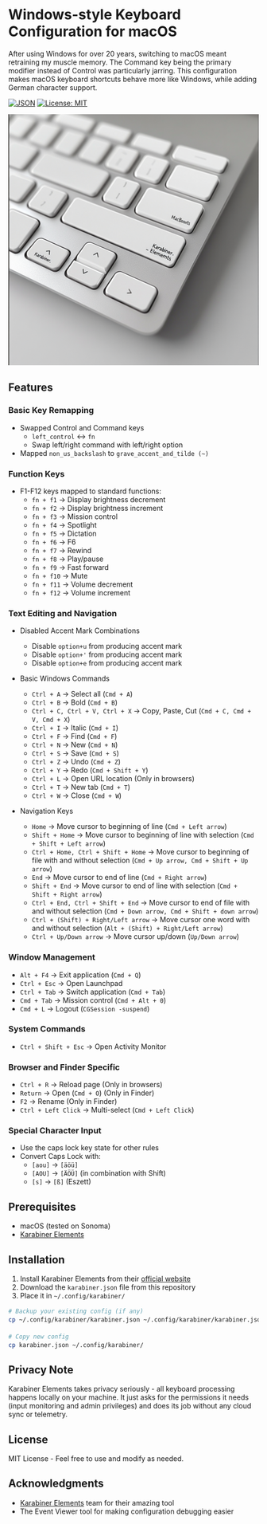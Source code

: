 # Windows-style Keyboard Configuration for macOS

After using Windows for over 20 years, switching to macOS meant retraining my muscle memory. The Command key being the primary modifier instead of Control was particularly jarring. This configuration makes macOS keyboard shortcuts behave more like Windows, while adding German character support.

[![JSON](https://img.shields.io/badge/config-JSON-blue.svg)](karabiner.json) [![License: MIT](https://img.shields.io/badge/License-MIT-yellow.svg)](LICENSE)

![Karabiner Elements on Mac Keyboard](bg.png)

## Features

### Basic Key Remapping

- Swapped Control and Command keys
  - `left_control` ↔️ `fn`
  - Swap left/right command with left/right option
- Mapped `non_us_backslash` to `grave_accent_and_tilde (~)`

### Function Keys

- F1-F12 keys mapped to standard functions:
  - `fn + f1` → Display brightness decrement
  - `fn + f2` → Display brightness increment
  - `fn + f3` → Mission control
  - `fn + f4` → Spotlight
  - `fn + f5` → Dictation
  - `fn + f6` → F6
  - `fn + f7` → Rewind
  - `fn + f8` → Play/pause
  - `fn + f9` → Fast forward
  - `fn + f10` → Mute
  - `fn + f11` → Volume decrement
  - `fn + f12` → Volume increment

### Text Editing and Navigation

- Disabled Accent Mark Combinations

  - Disable `option+u` from producing accent mark
  - Disable `option+'` from producing accent mark
  - Disable `option+e` from producing accent mark

- Basic Windows Commands

  - `Ctrl + A` → Select all (`Cmd + A`)
  - `Ctrl + B` → Bold (`Cmd + B`)
  - `Ctrl + C, Ctrl + V, Ctrl + X` → Copy, Paste, Cut (`Cmd + C, Cmd + V, Cmd + X`)
  - `Ctrl + I` → Italic (`Cmd + I`)
  - `Ctrl + F` → Find (`Cmd + F`)
  - `Ctrl + N` → New (`Cmd + N`)
  - `Ctrl + S` → Save (`Cmd + S`)
  - `Ctrl + Z` → Undo (`Cmd + Z`)
  - `Ctrl + Y` → Redo (`Cmd + Shift + Y`)
  - `Ctrl + L` → Open URL location (Only in browsers)
  - `Ctrl + T` → New tab (`Cmd + T`)
  - `Ctrl + W` → Close (`Cmd + W`)

- Navigation Keys
  - `Home` → Move cursor to beginning of line (`Cmd + Left arrow`)
  - `Shift + Home` → Move cursor to beginning of line with selection (`Cmd + Shift + Left arrow`)
  - `Ctrl + Home, Ctrl + Shift + Home` → Move cursor to beginning of file with and without selection (`Cmd + Up arrow, Cmd + Shift + Up arrow`)
  - `End` → Move cursor to end of line (`Cmd + Right arrow`)
  - `Shift + End` → Move cursor to end of line with selection (`Cmd + Shift + Right arrow`)
  - `Ctrl + End, Ctrl + Shift + End` → Move cursor to end of file with and without selection (`Cmd + Down arrow, Cmd + Shift + down arrow`)
  - `Ctrl + (Shift) + Right/Left arrow` → Move cursor one word with and without selection (`Alt + (Shift) + Right/Left arrow`)
  - `Ctrl + Up/Down arrow` → Move cursor up/down (`Up/Down arrow`)

### Window Management

- `Alt + F4` → Exit application (`Cmd + Q`)
- `Ctrl + Esc` → Open Launchpad
- `Ctrl + Tab` → Switch application (`Cmd + Tab`)
- `Cmd + Tab` → Mission control (`Cmd + Alt + 0`)
- `Cmd + L` → Logout (`CGSession -suspend`)

### System Commands

- `Ctrl + Shift + Esc` → Open Activity Monitor

### Browser and Finder Specific

- `Ctrl + R` → Reload page (Only in browsers)
- `Return` → Open (`Cmd + O`) (Only in Finder)
- `F2` → Rename (Only in Finder)
- `Ctrl + Left Click` → Multi-select (`Cmd + Left Click`)

### Special Character Input

- Use the caps lock key state for other rules
- Convert Caps Lock with:
  - `[aou]` → `[äöü]`
  - `[AOU]` → `[ÄÖÜ]` (in combination with Shift)
  - `[s]` → `[ß]` (Eszett)

## Prerequisites

- macOS (tested on Sonoma)
- [Karabiner Elements](https://karabiner-elements.pqrs.org/)

## Installation

1. Install Karabiner Elements from their [official website](https://karabiner-elements.pqrs.org/)
2. Download the `karabiner.json` file from this repository
3. Place it in `~/.config/karabiner/`

```bash
# Backup your existing config (if any)
cp ~/.config/karabiner/karabiner.json ~/.config/karabiner/karabiner.json.backup

# Copy new config
cp karabiner.json ~/.config/karabiner/
```

## Privacy Note

Karabiner Elements takes privacy seriously - all keyboard processing happens locally on your machine. It just asks for the permissions it needs (input monitoring and admin privileges) and does its job without any cloud sync or telemetry.

## License

MIT License - Feel free to use and modify as needed.

## Acknowledgments

- [Karabiner Elements](https://karabiner-elements.pqrs.org/) team for their amazing tool
- The Event Viewer tool for making configuration debugging easier
